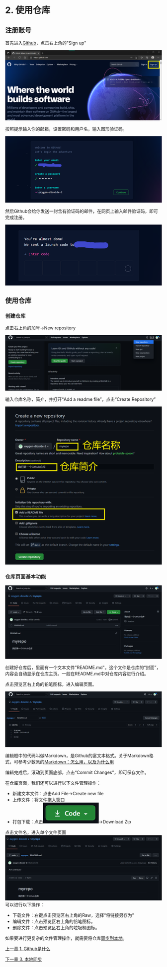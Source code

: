 # 2. 使用仓库

## 注册账号
首先进入[Github](github.com)，点击右上角的"Sign up"

![](Resource/2021-07-23-15-41-05.png)

按照提示输入你的邮箱，设置密码和用户名，输入图形验证码。

![](res/2021-07-23-16-06-09.png)

然后Github会给你发送一封含有验证码的邮件，在网页上输入邮件验证码，即可完成注册。

![](res/2021-07-23-16-07-39.png)

## 使用仓库
### 创建仓库
点击右上角的加号->New repository

![](res/2021-07-23-16-11-56.png)

输入仓库名称，简介，并打开“Add a readme file”，点击“Create Repository”

![](res/2021-07-23-16-17-39.png)

### 仓库页面基本功能
![](res/2021-07-23-16-21-38.png)

创建好仓库后，里面有一个文本文件"README.md"。这个文件是仓库的“封面”，内容会自动显示在仓库主页。一般在README.md中对仓库内容进行介绍。

点击预览区右上角的铅笔图标，进入编辑页面。

![](res/2021-07-25-13-59-27.png)

编辑框中的代码叫做Markdown，是Github的富文本格式。关于Markdown格式，可参考少数派的[Markdown：怎么用，以及为什么用](https://sspai.com/post/56616)

编辑完成后，滚动到页面底部，点击“Commit Changes”，即可保存文件。

在仓库页面，我们还可以进行以下文件管理操作：
- 新建文本文件：点击Add File->Create new file
- 上传文件：将文件拖入窗口
- 打包下载：点击![](res/2021-07-25-14-36-47.png)->Download Zip

点击文件名，进入单个文件页面
![](res/2021-07-25-14-13-54.png)
可以进行以下操作：
- 下载文件：右键点击预览区右上角的Raw，选择“将链接另存为”
- 编辑文件：点击预览区右上角的铅笔图标。
- 删除文件：点击预览区右上角的垃圾桶图标。

如果要进行更复杂的文件管理操作，就需要将仓库[同步到本地](3.md)。

[上一章 1. Github是什么](1.md)

[下一章 3. 本地同步](3.md)